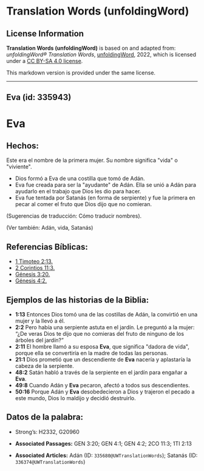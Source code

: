 # Translation Words (unfoldingWord)

## License Information

**Translation Words (unfoldingWord)** is based on and adapted from: _unfoldingWord® Translation Words_, [unfoldingWord](https://unfoldingword.org/utw), 2022, which is licensed under a [CC BY-SA 4.0 license](https://creativecommons.org/licenses/by-sa/4.0/legalcode.en).

This markdown version is provided under the same license.



--------------------------------

## Eva (id: 335943)

Eva
===

Hechos:
-------

Este era el nombre de la primera mujer. Su nombre significa "vida" o "viviente".

* Dios formó a Eva de una costilla que tomó de Adán.
* Eva fue creada para ser la "ayudante" de Adán. Ella se unió a Adán para ayudarlo en el trabajo que Dios les dio para hacer.
* Eva fue tentada por Satanás (en forma de serpiente) y fue la primera en pecar al comer el fruto que Dios dijo que no comieran.

(Sugerencias de traducción: Cómo traducir nombres). 

(Ver también: Adán, vida, Satanás)

Referencias Bíblicas:
---------------------

* [1 Timoteo 2:13\.](https://ref.ly/1Tim2:13)
* [2 Corintios 11:3\.](https://ref.ly/2Cor11:3)
* [Génesis 3:20\.](https://ref.ly/Gen3:20)
* [Génesis 4:2\.](https://ref.ly/Gen4:2)

Ejemplos de las historias de la Biblia:
---------------------------------------

* **1:13** Entonces Dios tomó una de las costillas de Adán, la convirtió en una mujer y la llevó a él.
* **2:2** Pero había una serpiente astuta en el jardín. Le preguntó a la mujer: “¿De veras Dios te dijo que no comieras del fruto de ninguno de los árboles del jardín?”
* **2:11** El hombre llamó a su esposa **Eva**, que significa "dadora de vida", porque ella se convertiría en la madre de todas las personas.
* **21:1** Dios prometió que un descendiente de **Eva** nacería y aplastaría la cabeza de la serpiente.
* **48:2** Satán habló a través de la serpiente en el jardín para engañar a **Eva**.
* **49:8** Cuando Adán y **Eva** pecaron, afectó a todos sus descendientes.
* **50:16** Porque Adán y **Eva** desobedecieron a Dios y trajeron el pecado a este mundo, Dios lo maldijo y decidió destruirlo.

Datos de la palabra:
--------------------

* Strong’s: H2332, G20960

* **Associated Passages:** GEN 3:20; GEN 4:1; GEN 4:2; 2CO 11:3; 1TI 2:13
* **Associated Articles:** Adán (ID: `335680@UWTranslationWords`); Satanás (ID: `336374@UWTranslationWords`)

